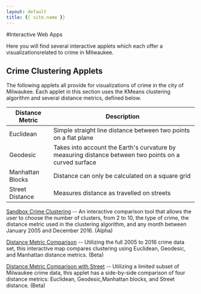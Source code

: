 ```yaml
---
layout: default
title: {{ site.name }}
---
```

#Interactive Web Apps

Here you will find several interactive applets which each offer a visualizationsrelated to crime in Milwaukee. 

## Crime Clustering Applets

The following applets all provide for visualizations of crime in the city of Milwaukee. Each applet in this section uses the KMeans clustering algorithm and several distance metrics, defined below. 

|Distance Metric| Description|
|---------------|------------|
|Euclidean|Simple straight line distance between two points on a flat plane|
|Geodesic|Takes into account the Earth's curvature by measuring distance between two points on a curved surface|
|Manhattan Blocks|Distance can only be calculated on a square grid |
|Street Distance|Measures distance as travelled on streets|
 
[Sandbox Crime Clustering](./alpha.html) -- An interactive comparison tool that allows the user to choose the number of clusters, from 2 to 10, the type of crime, the distance metric used in the clustering algorithm, and any month between January 2005 and December 2016. (Alpha) 

[Distance Metric Comparison](../individual_work/marielle/KMeans/MKEMapComparisonEucGeoMan.html) -- Utilizing the full 2005 to 2016 crime data set, this interactive map compares clustering using Euclidean, Geodesic, and Manhattan distance metrics. (Beta)

[Distance Metric Comparison with Street](../individual_work/marielle/KMeans/MKEComparisonStreet.html) -- Utilizing a limited subset of Milwaukee crime data, this applet has a side-by-side comparison of four distance metrics: Euclidean, Geodesic,Manhattan blocks, and Street distance. (Beta)


